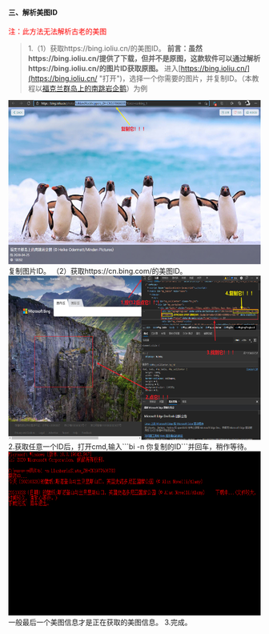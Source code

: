 #### 三、解析美图ID
<font color=red>注：此方法无法解析古老的美图</font>
>1.（1）获取https://bing.ioliu.cn/的美图ID。
**前言：虽然https://bing.ioliu.cn/提供了下载，但并不是原图，这款软件可以通过解析https://bing.ioliu.cn/的图片ID获取原图。**
进入[https://bing.ioliu.cn/](https://bing.ioliu.cn/ "打开")，选择一个你需要的图片，并复制ID。（本教程以[福克兰群岛上的南跳岩企鹅](https://bing.ioliu.cn/photo/FalklandRockhoppers_ZH-CN5370686595?force=ranking_1 "打开")）为例
<img src="/img/copyiuID.png" width="550" height="328"/>
 复制图片ID。
 （2）获取https://cn.bing.com/的美图ID。
 <img src="/img/copybingID.png" width="550" height="328"/>
2.获取任意一个ID后，打开cmd,输入```bi -n 你复制的ID```并回车，稍作等待。
<img src="/img/enterID.png" width="550" height="328"/>
一般最后一个美图信息才是正在获取的美图信息。
3.完成。
